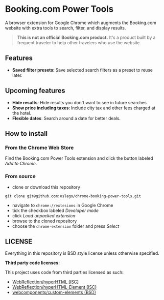 # Booking.com Power Tools

A browser extension for Google Chrome which augments the Booking.com website with extra tools to search, filter, and display results.

> **This is not an official Booking.com product.** It's a product built by a frequent traveler to help other travelers who use the website.

## Features
- **Saved filter presets**:
Save selected search filters as a preset to reuse later.

## Upcoming features
- **Hide results**:
Hide results you don't want to see in future searches.
- **Show price including taxes**:
Include city tax and other fees charged at the hotel.
- **Flexible dates**:
Search around a date for better deals.

## How to install

### From the Chrome Web Store

Find the Booking.com Power Tools extension and click the button labeled _Add to Chrome_.

### From source

- clone or download this repository

```
git clone git@github.com:oslego/chrome-booking-power-tools.git
```

- navigate to `chrome://extesions` in Google Chrome
- tick the checkbox labeled _Developer mode_
- click _Load unpacked extension_
- browse to the cloned repository
- choose the `chrome-extension` folder and press _Select_

## LICENSE

Everything in this repository is BSD style license unless otherwise specified.

**Third party code licenses:**

This project uses code from third parties licensed as such:
- [WebReflection/hyperHTML (ISC)](https://github.com/WebReflection/hyperHTML/blob/master/LICENSE.txt)
- [WebReflection/hyperHTML-Element (ISC)](https://github.com/WebReflection/hyperHTML-Element/blob/master/LICENSE.txt)
- [webcomponents/custom-elements (BSD)](https://github.com/webcomponents/custom-elements/blob/master/LICENSE.md)
